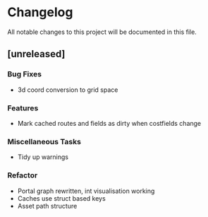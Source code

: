 # Changelog

All notable changes to this project will be documented in this file.

## [unreleased]

### Bug Fixes

- 3d coord conversion to grid space

### Features

- Mark cached routes and fields as dirty when costfields change

### Miscellaneous Tasks

- Tidy up warnings

### Refactor

- Portal graph rewritten, int visualisation working
- Caches use struct based keys
- Asset path structure

<!-- generated by git-cliff -->
